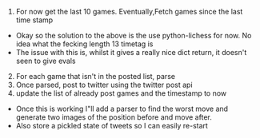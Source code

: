 1. For now get the last 10 games. Eventually,Fetch games since the last time stamp
- Okay so the solution to the above is the use python-lichess for now. No idea what the fecking length 13 timetag is
- The issue with this is, whilst it gives a really nice dict return, it doesn't seen to give evals
2. For each game that isn't in the posted list, parse
3. Once parsed, post to twitter using the twitter post api
4. update the list of already post games and the timestamp to now



- Once this is working I"ll add a parser to find the worst move and generate two images of the position before and move after.
- Also store a pickled state of tweets so I can easily re-start
